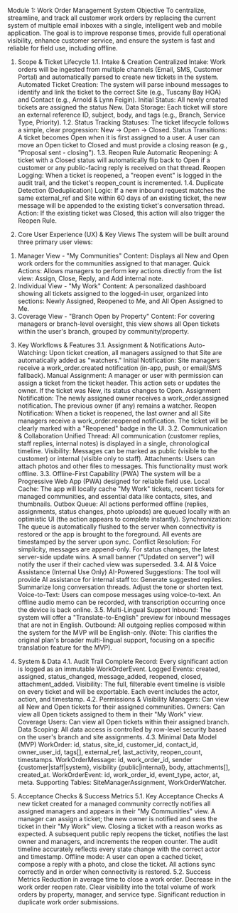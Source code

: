 Module 1: Work Order Management System 
Objective
To centralize, streamline, and track all customer work orders by replacing the current system of multiple email inboxes with a single, intelligent web and mobile application. The goal is to improve response times, provide full operational visibility, enhance customer service, and ensure the system is fast and reliable for field use, including offline.

1. Scope & Ticket Lifecycle
1.1. Intake & Creation
Centralized Intake: Work orders will be ingested from multiple channels (Email, SMS, Customer Portal) and automatically parsed to create new tickets in the system.
Automated Ticket Creation: The system will parse inbound messages to identify and link the ticket to the correct Site (e.g., Tuscany Bay HOA) and Contact (e.g., Arnold & Lynn Feigin).
Initial Status: All newly created tickets are assigned the status New.
Data Storage: Each ticket will store an external reference ID, subject, body, and tags (e.g., Branch, Service Type, Priority).
1.2. Status Tracking
Statuses: The ticket lifecycle follows a simple, clear progression: New -> Open -> Closed.
Status Transitions:
A ticket becomes Open when it is first assigned to a user.
A user can move an Open ticket to Closed and must provide a closing reason (e.g., "Proposal sent - closing").
1.3. Reopen Rule
Automatic Reopening: A ticket with a Closed status will automatically flip back to Open if a customer or any public-facing reply is received on that thread.
Reopen Logging: When a ticket is reopened, a "reopen event" is logged in the audit trail, and the ticket's reopen_count is incremented.
1.4. Duplicate Detection (Deduplication)
Logic: If a new inbound request matches the same external_ref and Site within 60 days of an existing ticket, the new message will be appended to the existing ticket's conversation thread.
Action: If the existing ticket was Closed, this action will also trigger the Reopen Rule.

2. Core User Experience (UX) & Key Views
The system will be built around three primary user views:
1) Manager View - "My Communities"
Content: Displays all New and Open work orders for the communities assigned to that manager.
Quick Actions: Allows managers to perform key actions directly from the list view: Assign, Close, Reply, and Add internal note.
2) Individual View - "My Work"
Content: A personalized dashboard showing all tickets assigned to the logged-in user, organized into sections: Newly Assigned, Reopened to Me, and All Open Assigned to Me.
3) Coverage View - "Branch Open by Property"
Content: For covering managers or branch-level oversight, this view shows all Open tickets within the user's branch, grouped by community/property.

3. Key Workflows & Features
3.1. Assignment & Notifications
Auto-Watching: Upon ticket creation, all managers assigned to that Site are automatically added as "watchers."
Initial Notification: Site managers receive a work_order.created notification (in-app, push, or email/SMS fallback).
Manual Assignment: A manager or user with permission can assign a ticket from the ticket header. This action sets or updates the owner. If the ticket was New, its status changes to Open.
Assignment Notification: The newly assigned owner receives a work_order.assigned notification. The previous owner (if any) remains a watcher.
Reopen Notification: When a ticket is reopened, the last owner and all Site managers receive a work_order.reopened notification. The ticket will be clearly marked with a "Reopened" badge in the UI.
3.2. Communication & Collaboration
Unified Thread: All communication (customer replies, staff replies, internal notes) is displayed in a single, chronological timeline.
Visibility: Messages can be marked as public (visible to the customer) or internal (visible only to staff).
Attachments: Users can attach photos and other files to messages. This functionality must work offline.
3.3. Offline-First Capability (PWA)
The system will be a Progressive Web App (PWA) designed for reliable field use.
Local Cache: The app will locally cache "My Work" tickets, recent tickets for managed communities, and essential data like contacts, sites, and thumbnails.
Outbox Queue: All actions performed offline (replies, assignments, status changes, photo uploads) are queued locally with an optimistic UI (the action appears to complete instantly).
Synchronization: The queue is automatically flushed to the server when connectivity is restored or the app is brought to the foreground. All events are timestamped by the server upon sync.
Conflict Resolution: For simplicity, messages are append-only. For status changes, the latest server-side update wins. A small banner ("Updated on server") will notify the user if their cached view was superseded.
3.4. AI & Voice Assistance (Internal Use Only)
AI-Powered Suggestions: The tool will provide AI assistance for internal staff to:
Generate suggested replies.
Summarize long conversation threads.
Adjust the tone or shorten text.
Voice-to-Text: Users can compose messages using voice-to-text. An offline audio memo can be recorded, with transcription occurring once the device is back online.
3.5. Multi-Lingual Support
Inbound: The system will offer a "Translate-to-English" preview for inbound messages that are not in English.
Outbound: All outgoing replies composed within the system for the MVP will be English-only. (Note: This clarifies the original plan's broader multi-lingual support, focusing on a specific translation feature for the MVP).

4. System & Data
4.1. Audit Trail
Complete Record: Every significant action is logged as an immutable WorkOrderEvent.
Logged Events: created, assigned, status_changed, message_added, reopened, closed, attachment_added.
Visibility: The full, filterable event timeline is visible on every ticket and will be exportable. Each event includes the actor, action, and timestamp.
4.2. Permissions & Visibility
Managers: Can view all New and Open tickets for their assigned communities.
Owners: Can view all Open tickets assigned to them in their "My Work" view.
Coverage Users: Can view all Open tickets within their assigned branch.
Data Scoping: All data access is controlled by row-level security based on the user's branch and site assignments.
4.3. Minimal Data Model (MVP)
WorkOrder: id, status, site_id, customer_id, contact_id, owner_user_id, tags[], external_ref, last_activity, reopen_count, timestamps.
WorkOrderMessage: id, work_order_id, sender {customer|staff|system}, visibility {public|internal}, body, attachments[], created_at.
WorkOrderEvent: id, work_order_id, event_type, actor, at, meta.
Supporting Tables: SiteManagerAssignment, WorkOrderWatcher.

5. Acceptance Checks & Success Metrics
5.1. Key Acceptance Checks
A new ticket created for a managed community correctly notifies all assigned managers and appears in their "My Communities" view.
A manager can assign a ticket; the new owner is notified and sees the ticket in their "My Work" view.
Closing a ticket with a reason works as expected. A subsequent public reply reopens the ticket, notifies the last owner and managers, and increments the reopen counter.
The audit timeline accurately reflects every state change with the correct actor and timestamp.
Offline mode: A user can open a cached ticket, compose a reply with a photo, and close the ticket. All actions sync correctly and in order when connectivity is restored.
5.2. Success Metrics
Reduction in average time to close a work order.
Decrease in the work order reopen rate.
Clear visibility into the total volume of work orders by property, manager, and service type.
Significant reduction in duplicate work order submissions.
